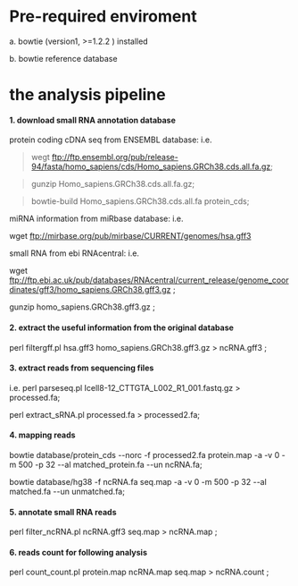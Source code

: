 # Pre-required enviroment 

a. bowtie (version1, >=1.2.2 ) installed 

b. bowtie reference database </p>


# the analysis pipeline
#### 1. download small RNA annotation database

protein coding cDNA seq from ENSEMBL database: 
i.e. 

>wegt ftp://ftp.ensembl.org/pub/release-94/fasta/homo_sapiens/cds/Homo_sapiens.GRCh38.cds.all.fa.gz;

>gunzip  Homo_sapiens.GRCh38.cds.all.fa.gz; 

>bowtie-build Homo_sapiens.GRCh38.cds.all.fa protein_cds;

miRNA information from miRbase database:
i.e. 

wget ftp://mirbase.org/pub/mirbase/CURRENT/genomes/hsa.gff3

small RNA from ebi RNAcentral: 
i.e. 

wget ftp://ftp.ebi.ac.uk/pub/databases/RNAcentral/current_release/genome_coordinates/gff3/homo_sapiens.GRCh38.gff3.gz ; 

gunzip homo_sapiens.GRCh38.gff3.gz ; 

#### 2. extract the useful information from the original database

perl filtergff.pl hsa.gff3 homo_sapiens.GRCh38.gff3.gz > ncRNA.gff3 ; 

#### 3. extract reads from sequencing files

i.e. perl parseseq.pl Icell8-12_CTTGTA_L002_R1_001.fastq.gz > processed.fa;

perl extract_sRNA.pl processed.fa > processed2.fa;


#### 4. mapping reads

bowtie database/protein_cds --norc -f processed2.fa protein.map -a -v 0 -m 500 -p 32 --al matched_protein.fa --un ncRNA.fa;

bowtie database/hg38 -f ncRNA.fa seq.map -a -v 0 -m 500 -p 32 --al matched.fa --un unmatched.fa;

#### 5. annotate small RNA reads

perl filter_ncRNA.pl ncRNA.gff3 seq.map > ncRNA.map ; 

#### 6. reads count for following analysis

perl count_count.pl protein.map ncRNA.map seq.map > ncRNA.count ; 


